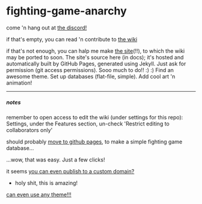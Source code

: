 # fighting-game-anarchy

come 'n hang out at [the discord!](https://discord.gg/Bg86ZJ)

if that's empty, you can read 'n contribute to [the wiki](https://github.com/Rahil627/fighting-game-anarchy/wiki)

if that's not enough, you can halp me make [the site](https://rahil627.github.io/fighting-game-anarchy/)(!!), to which the wiki may be ported to soon. The site's source here (in docs); it's hosted and automatically built by GitHub Pages, generated using Jekyll. Just ask for permission (git access permissions). Sooo much to do!! :) :) Find an awesome theme. Set up databases (flat-file, simple). Add cool art 'n animation!
- - -


##### notes
remember to open access to edit the wiki (under settings for this repo):
Settings, under the Features section, un-check 'Restrict editing to collaborators only'

should probably [move to github pages](https://docs.github.com/en/free-pro-team@latest/github/working-with-github-pages/creating-a-github-pages-site-with-jekyll#creating-your-site), to make a simple fighting game database...

...wow, that was easy. Just a few clicks!

it seems [you can even publish to a custom domain?](https://hackernoon.com/use-custom-domain-with-github-pages-2-straightforward-steps-cf561eee244f)
  - holy shit, this is amazing!

[can even use any theme!!!](https://github.blog/2017-11-29-use-any-theme-with-github-pages/)
